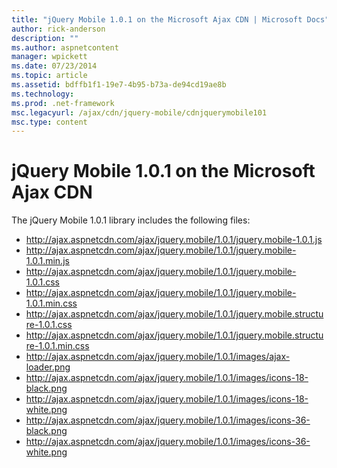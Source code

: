 ```yaml
---
title: "jQuery Mobile 1.0.1 on the Microsoft Ajax CDN | Microsoft Docs"
author: rick-anderson
description: ""
ms.author: aspnetcontent
manager: wpickett
ms.date: 07/23/2014
ms.topic: article
ms.assetid: bdffb1f1-19e7-4b95-b73a-de94cd19ae8b
ms.technology: 
ms.prod: .net-framework
msc.legacyurl: /ajax/cdn/jquery-mobile/cdnjquerymobile101
msc.type: content
---
```

jQuery Mobile 1.0.1 on the Microsoft Ajax CDN
====================
The jQuery Mobile 1.0.1 library includes the following files:

- http://ajax.aspnetcdn.com/ajax/jquery.mobile/1.0.1/jquery.mobile-1.0.1.js
- http://ajax.aspnetcdn.com/ajax/jquery.mobile/1.0.1/jquery.mobile-1.0.1.min.js
- http://ajax.aspnetcdn.com/ajax/jquery.mobile/1.0.1/jquery.mobile-1.0.1.css
- http://ajax.aspnetcdn.com/ajax/jquery.mobile/1.0.1/jquery.mobile-1.0.1.min.css
- http://ajax.aspnetcdn.com/ajax/jquery.mobile/1.0.1/jquery.mobile.structure-1.0.1.css
- http://ajax.aspnetcdn.com/ajax/jquery.mobile/1.0.1/jquery.mobile.structure-1.0.1.min.css
- http://ajax.aspnetcdn.com/ajax/jquery.mobile/1.0.1/images/ajax-loader.png
- http://ajax.aspnetcdn.com/ajax/jquery.mobile/1.0.1/images/icons-18-black.png
- http://ajax.aspnetcdn.com/ajax/jquery.mobile/1.0.1/images/icons-18-white.png
- http://ajax.aspnetcdn.com/ajax/jquery.mobile/1.0.1/images/icons-36-black.png
- http://ajax.aspnetcdn.com/ajax/jquery.mobile/1.0.1/images/icons-36-white.png